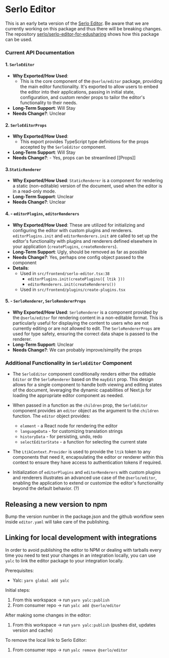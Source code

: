 # Serlo Editor

This is an early beta version of the [Serlo Editor](https://de.serlo.org/editor). Be aware that we are currently working on this package and thus there will be breaking changes. The repository [serlo/serlo-editor-for-edusharing](https://github.com/serlo/serlo-editor-for-edusharing) shows how this package can be used.

### Current API Documentation

#### 1. `SerloEditor`

- **Why Exported/How Used**:
  - This is the core component of the `@serlo/editor` package, providing the main editor functionality. It's exported to allow users to embed the editor into their applications, passing in initial state, configuration, and custom render props to tailor the editor's functionality to their needs.
- **Long-Term Support**: Will Stay
- **Needs Change?**: Unclear

#### 2. `SerloEditorProps`

- **Why Exported/How Used**:
  - This export provides TypeScript type definitions for the props accepted by the `SerloEditor` component.
- **Long-Term Support**: Will Stay
- **Needs Change?**: - Yes, props can be streamlined [[Props]]

#### 3.`StaticRenderer`

- **Why Exported/How Used**: `StaticRenderer` is a component for rendering a static (non-editable) version of the document, used when the editor is in a read-only mode.
- **Long-Term Support**: Unclear
- **Needs Change?**: Unclear

#### 4. - **`editorPlugins`, `editorRenderers`**

- **Why Exported/How Used**: These are utilized for initializing and configuring the editor with custom plugins and renderers. `editorPlugins.init` and `editorRenderers.init` are called to set up the editor's functionality with plugins and renderers defined elsewhere in your application (`createPlugins`, `createRenderers`).
- **Long-Term Support**: Ugly, should be removed as far as possible
- **Needs Change?**: Yes, perhaps one config object passed to the component
- **Details**:
  - Used in `src/frontend/serlo-editor.tsx:38`
    - `editorPlugins.init(createPlugins({ ltik }))`
    - `editorRenderers.init(createRenderers())`
  - Used in `src/frontend/plugins/create-plugins.tsx`

#### 5. - **`SerloRenderer`, `SerloRendererProps`**

- **Why Exported/How Used**: `SerloRenderer` is a component provided by the `@serlo/editor` for rendering content in a non-editable format. This is particularly useful for displaying the content to users who are not currently editing or are not allowed to edit. The `SerloRendererProps` are used for type safety, ensuring the correct data shape is passed to the renderer.
- **Long-Term Support**: Unclear
- **Needs Change?**: We can probably improve/simplify the props

### Additional Functionality in `SerloEditor` Component

- The `SerloEditor` component conditionally renders either the editable `Editor` or the `SerloRenderer` based on the `mayEdit` prop. This design allows for a single component to handle both viewing and editing states of the document, leveraging the dynamic capabilities of Next.js for loading the appropriate editor component as needed.

- When passed in a function as the `children` prop, the `SerloEditor` component provides an `editor` object as the argument to the `children` function. The `editor` object provides:

  - `element` - a React node for rendering the editor
  - `languageData` - for customizing translation strings
  - `historyData` - for persisting, undo, redo
  - `selectEditorState` - a function for selecting the current state

- The `LtikContext.Provider` is used to provide the `ltik` token to any components that need it, encapsulating the editor or renderer within this context to ensure they have access to authentication tokens if required.

- Initialization of `editorPlugins` and `editorRenderers` with custom plugins and renderers illustrates an advanced use case of the `@serlo/editor`, enabling the application to extend or customize the editor's functionality beyond the default behavior. (?)

## Releasing a new version to npm

Bump the version number in the package.json and
the github workflow seen inside `editor.yaml` will take care of the publishing.

## Linking for local development with integrations

In order to avoid publishing the editor to NPM or dealing with tarballs every time you need to test your changes in an integration locally, you can use `yalc` to link the editor package to your integration locally.

Prerequisites:

- Yalc: `yarn global add yalc`

Initial steps:

1. From this workspace -> run `yarn yalc:publish`
2. From consumer repo -> run `yalc add @serlo/editor`

After making some changes in the editor:

1. From this workspace -> run `yarn yalc:publish` (pushes dist, updates version and cache)

To remove the local link to Serlo Editor:

1. From consumer repo -> run `yalc remove @serlo/editor`
